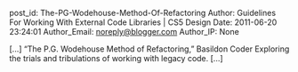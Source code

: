 post_id: The-PG-Wodehouse-Method-Of-Refactoring
Author: Guidelines For Working With External Code Libraries | CS5 Design
Date: 2011-06-20 23:24:01
Author_Email: noreply@blogger.com
Author_IP: None

[...] “The P.G. Wodehouse Method of Refactoring,” Basildon Coder Exploring the trials and tribulations of working with legacy code. [...]
